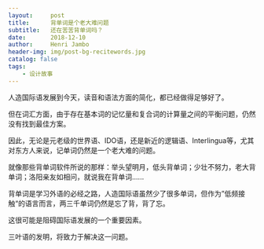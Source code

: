 ```yaml
---
layout:     post
title:      背单词是个老大难问题
subtitle:   还在苦苦背单词吗？
date:       2018-12-10
author:     Henri Jambo
header-img: img/post-bg-recitewords.jpg
catalog: false
tags:
    - 设计故事
---
```



人造国际语发展到今天，读音和语法方面的简化，都已经做得足够好了。

但在词汇方面，由于存在基本词的记忆量和复合词的计算量之间的平衡问题，仍然没有找到最佳方案。

因此，无论是元老级的世界语、IDO语，还是新近的逻辑语、Interlingua等，尤其对东方人来说，记单词仍然是一个老大难的问题。

就像那些背单词软件所说的那样：举头望明月，低头背单词；少壮不努力，老大背单词；洛阳亲友如相问，就说我在背单词......

背单词是学习外语的必经之路，人造国际语虽然少了很多单词，但作为”低频接触“的语言而言，两三千单词仍然是忘了背，背了忘。

这很可能是阻碍国际语发展的一个重要因素。

三叶语的发明，将致力于解决这一问题。